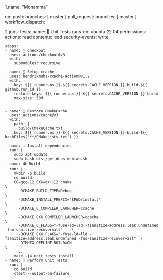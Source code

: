 1.name: "Mohamma"

on:
  push:
    branches: [ master ]
  pull_request:
    branches: [ master ]
  workflow_dispatch:

2.jobs:
  tests:
    name: 🧪 Unit Tests
    runs-on: ubuntu-22.04
    permissions:
      actions: read
      contents: read
      security-events: write

    steps:
    - name: 🧰 Checkout
      uses: actions/checkout@v3
      with:
        submodules: recursive

    - name: 📜 Setup ccache
      uses: hendrikmuhs/ccache-action@v1.2
      with:
        key: ${{ runner.os }}-${{ secrets.CACHE_VERSION }}-build-${{ github.run_id }}
        restore-keys: ${{ runner.os }}-${{ secrets.CACHE_VERSION }}-build
        max-size: 50M
        

    - name: 📜 Restore CMakeCache
      uses: actions/cache@v3
      with:
        path: |
          build/CMakeCache.txt
        key: ${{ runner.os }}-${{ secrets.CACHE_VERSION }}-build-${{ hashFiles('**/CMakeLists.txt') }}
        
    - name: ⬇️ Install dependencies
      run: |
        sudo apt update
        sudo bash dist/get_deps_debian.sh
    - name: 🛠️ Build
      run: |
        mkdir -p build
        cd build
        CC=gcc-12 CXX=g++-12 cmake                                                                      \
          -DCMAKE_BUILD_TYPE=Debug                                                                      \
          -DCMAKE_INSTALL_PREFIX="$PWD/install"                                                         \
          -DCMAKE_C_COMPILER_LAUNCHER=ccache                                                            \
          -DCMAKE_CXX_COMPILER_LAUNCHER=ccache                                                          \
          -DCMAKE_C_FLAGS="-fuse-ld=lld -fsanitize=address,leak,undefined -fno-sanitize-recover=all"    \
          -DCMAKE_CXX_FLAGS="-fuse-ld=lld -fsanitize=address,leak,undefined -fno-sanitize-recover=all"  \
          -DIMHEX_OFFLINE_BUILD=ON                                                                      \
          ..
        make -j4 unit_tests install
    - name: 🧪 Perform Unit Tests
      run: |
        cd build
        ctest --output-on-failure
